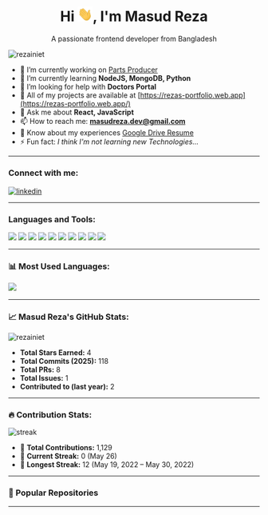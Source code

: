 <h1 align="center">Hi <img src="https://raw.githubusercontent.com/ABSphreak/ABSphreak/master/gifs/Hi.gif" width="30px">, I'm Masud Reza</h1>
<p align="center">A passionate frontend developer from Bangladesh</p>

<p align="left"> <img src="https://komarev.com/ghpvc/?username=rezainiet&label=Profile%20views&color=0e75b6&style=flat" alt="rezainiet" /> </p>

- 🔭 I’m currently working on [Parts Producer](#)
- 🌱 I’m currently learning **NodeJS, MongoDB, Python**
- 👯 I’m looking for help with **Doctors Portal**
- 📁 All of my projects are available at [https://rezas-portfolio.web.app](https://rezas-portfolio.web.app/)
- 💬 Ask me about **React, JavaScript**
- 📫 How to reach me: **masudreza.dev@gmail.com**
- 📄 Know about my experiences [Google Drive Resume](https://drive.google.com/file/d/1Fn0JjkQoAVZcY1rM3KSoCeAK6JYOA/view?usp=drivesdk)
- ⚡ Fun fact: *I think I'm not learning new Technologies...*

---

### Connect with me:

<p align="left">
<a href="https://linkedin.com/in/" target="blank"><img align="center" src="https://cdn.jsdelivr.net/npm/simple-icons@v3/icons/linkedin.svg" alt="linkedin" height="30" width="40" /></a>
</p>

---

### Languages and Tools:

<p align="left">
  <img src="https://img.shields.io/badge/Bootstrap-563D7C?style=flat&logo=bootstrap&logoColor=white"/>
  <img src="https://img.shields.io/badge/CSS-239120?style=flat&logo=css3&logoColor=white"/>
  <img src="https://img.shields.io/badge/Express.js-000000?style=flat&logo=express&logoColor=white"/>
  <img src="https://img.shields.io/badge/Firebase-FFCA28?style=flat&logo=firebase&logoColor=black"/>
  <img src="https://img.shields.io/badge/HTML-E34F26?style=flat&logo=html5&logoColor=white"/>
  <img src="https://img.shields.io/badge/JavaScript-F7DF1E?style=flat&logo=javascript&logoColor=black"/>
  <img src="https://img.shields.io/badge/Linux-FCC624?style=flat&logo=linux&logoColor=black"/>
  <img src="https://img.shields.io/badge/MongoDB-47A248?style=flat&logo=mongodb&logoColor=white"/>
  <img src="https://img.shields.io/badge/Node.js-339933?style=flat&logo=nodedotjs&logoColor=white"/>
  <img src="https://img.shields.io/badge/React-61DAFB?style=flat&logo=react&logoColor=black"/>
</p>

---

### 📊 Most Used Languages:
<p align="left">
  <img src="https://github-readme-stats.vercel.app/api/top-langs/?username=rezainiet&layout=compact&theme=default" />
</p>

---

### 📈 Masud Reza's GitHub Stats:

<p align="left">
  <img src="https://github-readme-stats.vercel.app/api?username=rezainiet&show_icons=true&locale=en&theme=default" alt="rezainiet" />
</p>

- **Total Stars Earned:** 4  
- **Total Commits (2025):** 118  
- **Total PRs:** 8  
- **Total Issues:** 1  
- **Contributed to (last year):** 2  

---

### 🔥 Contribution Stats:

<p align="left">
  <img src="https://github-readme-streak-stats.herokuapp.com/?user=rezainiet&theme=default" alt="streak" />
</p>

- 🔢 **Total Contributions:** 1,129  
- 📅 **Current Streak:** 0 (May 26)  
- 🥇 **Longest Streak:** 12 (May 19, 2022 – May 30, 2022)

---

### 📂 Popular Repositories

<!-- Add some repo cards here if you want -->

---

